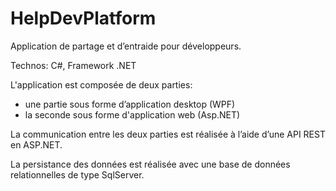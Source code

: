 # HelpDevPlatform
Application de partage et d’entraide pour développeurs.

Technos: C#, Framework .NET

L'application est composée de deux parties:
- une partie sous forme d’application desktop (WPF)
- la seconde sous forme d'application web (Asp.NET)

La communication entre les deux parties est réalisée à l’aide d’une API REST en ASP.NET.

La persistance des données est réalisée avec une base de données relationnelles de type SqlServer.
